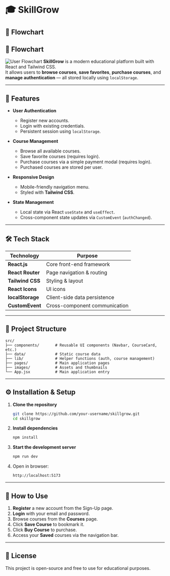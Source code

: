 # 🎓 SkillGrow
## 🔄 Flowchart

## 🔄 Flowchart

![User Flowchart](./src/assets/images/the%20flow%20chart.jpg)
**SkillGrow** is a modern educational platform built with React and Tailwind CSS.  
It allows users to **browse courses**, **save favorites**, **purchase courses**, and **manage authentication** — all stored locally using `localStorage`.

---

## 🚀 Features

- **User Authentication**
  - Register new accounts.
  - Login with existing credentials.
  - Persistent session using `localStorage`.

- **Course Management**
  - Browse all available courses.
  - Save favorite courses (requires login).
  - Purchase courses via a simple payment modal (requires login).
  - Purchased courses are stored per user.

- **Responsive Design**
  - Mobile-friendly navigation menu.
  - Styled with **Tailwind CSS**.

- **State Management**
  - Local state via React `useState` and `useEffect`.
  - Cross-component state updates via `CustomEvent` (`authChanged`).

---

## 🛠 Tech Stack

| Technology         | Purpose |
|--------------------|---------|
| **React.js**       | Core front-end framework |
| **React Router**   | Page navigation & routing |
| **Tailwind CSS**   | Styling & layout |
| **React Icons**    | UI icons |
| **localStorage**   | Client-side data persistence |
| **CustomEvent**    | Cross-component communication |

---

## 📂 Project Structure

```
src/
├── components/       # Reusable UI components (Navbar, CourseCard, etc.)
├── data/             # Static course data
├── lib/              # Helper functions (auth, course management)
├── pages/            # Main application pages
├── images/           # Assets and thumbnails
└── App.jsx           # Main application entry
```

---

## ⚙️ Installation & Setup

1. **Clone the repository**
   ```bash
   git clone https://github.com/your-username/skillgrow.git
   cd skillgrow
   ```

2. **Install dependencies**
   ```bash
   npm install
   ```

3. **Start the development server**
   ```bash
   npm run dev
   ```

4. Open in browser:
   ```
   http://localhost:5173
   ```

---

## 🧪 How to Use

1. **Register** a new account from the Sign-Up page.
2. **Login** with your email and password.
3. Browse courses from the **Courses** page.
4. Click **Save Course** to bookmark it.
5. Click **Buy Course** to purchase.
6. Access your **Saved** courses via the navigation bar.

---

## 📜 License

This project is open-source and free to use for educational purposes.
